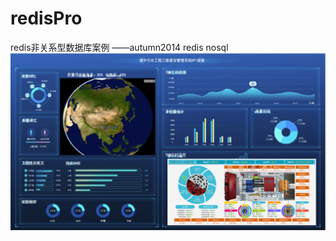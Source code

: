 # redisPro
redis非关系型数据库案例
——autumn2014
redis nosql
![图片信息](https://github.com/autumn2014/redisPro/blob/master/images/dzys.png)
